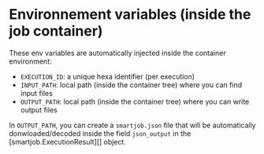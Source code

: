 # Environnement variables (inside the job container)

These env variables are automatically injected inside the container environment:

- `EXECUTION_ID`: a unique hexa identifier (per execution)
- `INPUT_PATH`: local path (inside the container tree) where you can find input files
- `OUTPUT_PATH`: local path (inside the container tree) where you can write output files

In `OUTPUT_PATH`, you can create a `smartjob.json` file that will be automatically donwloaded/decoded
inside the field `json_output` in the [smartjob.ExecutionResult][] object.